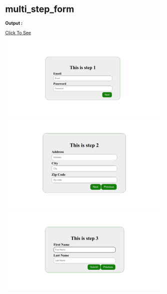 # multi_step_form

<b>Output : </b>

<a href='https://arifkhan-silicornya.github.io/multi_step_form/' target='_blank'>Click To See</a>

<img src='https://github.com/arifkhan-silicornya/multi_step_form/blob/main/Screenshot_1.png' >
<img src='https://github.com/arifkhan-silicornya/multi_step_form/blob/main/Screenshot_2.png' >
<img src='https://github.com/arifkhan-silicornya/multi_step_form/blob/main/Screenshot_3.png' >
